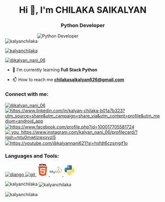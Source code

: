 <h1 align="center">Hi 👋, I'm CHILAKA SAIKALYAN</h1>
<h3 align="center">Python Developer</h3>
<img align="right" width=400 alt="Python Developer" src="D:\Full Stack Python\Portifolio\images">

<p align="left"> <img src="https://komarev.com/ghpvc/?username=kalyanchilaka&label=Profile%20views&color=0e75b6&style=flat" alt="kalyanchilaka" /> </p>

<p align="left"> <a href="https://github.com/ryo-ma/github-profile-trophy"><img src="https://github-profile-trophy.vercel.app/?username=kalyanchilaka" alt="kalyanchilaka" /></a> </p>

<p align="left"> <a href="https://twitter.com/@kalyan_nani_06" target="blank"><img src="https://img.shields.io/twitter/follow/@kalyan_nani_06?logo=twitter&style=for-the-badge" alt="@kalyan_nani_06" /></a> </p>

- 🌱 I’m currently learning **Full Stack Python**

- 📫 How to reach me **chilakasaikalyan626@gmail.com**

<h3 align="left">Connect with me:</h3>
<p align="left">
<a href="https://twitter.com/@kalyan_nani_06" target="blank"><img align="center" src="https://raw.githubusercontent.com/rahuldkjain/github-profile-readme-generator/master/src/images/icons/Social/twitter.svg" alt="@kalyan_nani_06" height="30" width="40" /></a>
<a href="https://linkedin.com/in/https://www.linkedin.com/in/kalyan-chilaka-b01a7b323?utm_source=share&utm_campaign=share_via&utm_content=profile&utm_medium=android_app" target="blank"><img align="center" src="https://raw.githubusercontent.com/rahuldkjain/github-profile-readme-generator/master/src/images/icons/Social/linked-in-alt.svg" alt="https://www.linkedin.com/in/kalyan-chilaka-b01a7b323?utm_source=share&utm_campaign=share_via&utm_content=profile&utm_medium=android_app" height="30" width="40" /></a>
<a href="https://fb.com/https://www.facebook.com/profile.php?id=100017705581724" target="blank"><img align="center" src="https://raw.githubusercontent.com/rahuldkjain/github-profile-readme-generator/master/src/images/icons/Social/facebook.svg" alt="https://www.facebook.com/profile.php?id=100017705581724" height="30" width="40" /></a>
<a href="https://instagram.com/​ you ​ https://www.instagram.com/kalyan_nani_06/profilecard/?igsh=mtu0mwtizwxxyzi5" target="blank"><img align="center" src="https://raw.githubusercontent.com/rahuldkjain/github-profile-readme-generator/master/src/images/icons/Social/instagram.svg" alt="​ you ​ https://www.instagram.com/kalyan_nani_06/profilecard/?igsh=mtu0mwtizwxxyzi5" height="30" width="40" /></a>
<a href="https://www.youtube.com/c/https://youtube.com/@kalyannani621?si=hsfdt6czsjngif1o" target="blank"><img align="center" src="https://raw.githubusercontent.com/rahuldkjain/github-profile-readme-generator/master/src/images/icons/Social/youtube.svg" alt="https://youtube.com/@kalyannani621?si=hsfdt6czsjngif1o" height="30" width="40" /></a>
</p>

<h3 align="left">Languages and Tools:</h3>
<p align="left"> <a href="https://www.djangoproject.com/" target="_blank" rel="noreferrer"> <img src="https://cdn.worldvectorlogo.com/logos/django.svg" alt="django" width="40" height="40"/> </a> <a href="https://git-scm.com/" target="_blank" rel="noreferrer"> <img src="https://www.vectorlogo.zone/logos/git-scm/git-scm-icon.svg" alt="git" width="40" height="40"/> </a> <a href="https://www.w3.org/html/" target="_blank" rel="noreferrer"> <img src="https://raw.githubusercontent.com/devicons/devicon/master/icons/html5/html5-original-wordmark.svg" alt="html5" width="40" height="40"/> </a> <a href="https://www.mysql.com/" target="_blank" rel="noreferrer"> <img src="https://raw.githubusercontent.com/devicons/devicon/master/icons/mysql/mysql-original-wordmark.svg" alt="mysql" width="40" height="40"/> </a> <a href="https://www.python.org" target="_blank" rel="noreferrer"> <img src="https://raw.githubusercontent.com/devicons/devicon/master/icons/python/python-original.svg" alt="python" width="40" height="40"/> </a> </p>

<p><img align="left" src="https://github-readme-stats.vercel.app/api/top-langs?username=kalyanchilaka&show_icons=true&locale=en&layout=compact" alt="kalyanchilaka" /></p>

<p>&nbsp;<img align="center" src="https://github-readme-stats.vercel.app/api?username=kalyanchilaka&show_icons=true&locale=en" alt="kalyanchilaka" /></p>

<p><img align="center" src="https://github-readme-streak-stats.herokuapp.com/?user=kalyanchilaka&" alt="kalyanchilaka" /></p>
